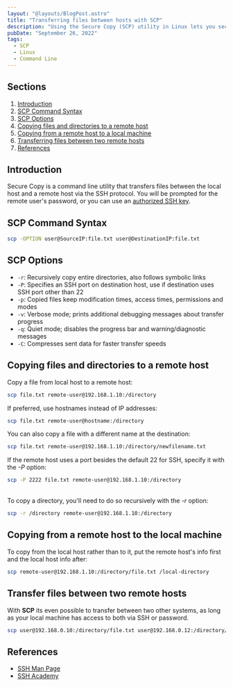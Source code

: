 ```yaml
---
layout: "@layouts/BlogPost.astro"
title: "Transferring files between hosts with SCP"
description: "Using the Secure Copy (SCP) utility in Linux lets you securely copy files to and from remote hosts, and it's very easy to use."
pubDate: "September 26, 2022"
tags:
  - SCP
  - Linux
  - Command Line
---
```


## Sections

1. [Introduction](#intro)
2. [SCP Command Syntax](#syntax)
3. [SCP Options](#options)
4. [Copying files and directories to a remote host](#remote)
5. [Copying from a remote host to a local machine](#local)
6. [Transferring files between two remote hosts](#transfer)
7. [References](#ref)

<div id='intro'/>

## Introduction

Secure Copy is a command line utility that transfers files between the local host and a remote host via the SSH protocol. You will be prompted for the remote user's password, or you can use an <a href="https://arieldiaz.codes/blog/generating-an-ssh-key-pair" target="_blank">authorized SSH key</a>.

<div id='syntax'/>

## SCP Command Syntax

```bash
scp -OPTION user@SourceIP:file.txt user@DestinationIP:file.txt
```

<div id='options'/>

## SCP Options

- `-r`: Recursively copy entire directories, also follows symbolic links
- `-P`: Specifies an SSH port on destination host, use if destination uses SSH port other than 22
- `-p`: Copied files keep modification times, access times, permissions and modes
- `-v`: Verbose mode; prints additional debugging messages about transfer progress
- `-q`: Quiet mode; disables the progress bar and warning/diagnostic messages
- `-C`: Compresses sent data for faster transfer speeds

<div id='remote'/>

## Copying files and directories to a remote host

Copy a file from local host to a remote host:

```bash
scp file.txt remote-user@192.168.1.10:/directory
```

If preferred, use hostnames instead of IP addresses:

```bash
scp file.txt remote-user@hostname:/directory
```

You can also copy a file with a different name at the destination:

```bash
scp file.txt remote-user@192.168.1.10:/directory/newfilename.txt
```

If the remote host uses a port besides the default 22 for SSH, specify it with the <em>-P</em> option:

```bash
scp -P 2222 file.txt remote-user@192.168.1.10:/directory
```

<br>
To copy a directory, you'll need to do so recursively with the <em>-r</em> option:

```bash
scp -r /directory remote-user@192.168.1.10:/directory
```

<div id='local'/>

## Copying from a remote host to the local machine

To copy from the local host rather than to it, put the remote host's info first and the local host info after:

```bash
scp remote-user@192.168.1.10:/directory/file.txt /local-directory
```

<div id='transfer'/>

## Transfer files between two remote hosts

With **SCP** its even possible to transfer between two other systems, as long as your local machine has access to both via SSH or password.

```bash
scp user@192.168.0.10:/directory/file.txt user@192.168.0.12:/directory/file.txt
```

<div id='ref'/>

## References

- <a href="https://linux.die.net/man/1/scp" target="_blank">SSH Man Page</a>
- <a href="https://www.ssh.com/academy/ssh/scp" target="_blank">SSH Academy</a>
